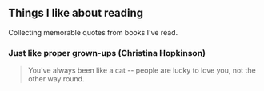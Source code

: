 ## Things I like about reading
Collecting memorable quotes from books I've read.

### Just like proper grown-ups (Christina Hopkinson)
> You've always been like a cat -- people are lucky to love you, not the other way round.
